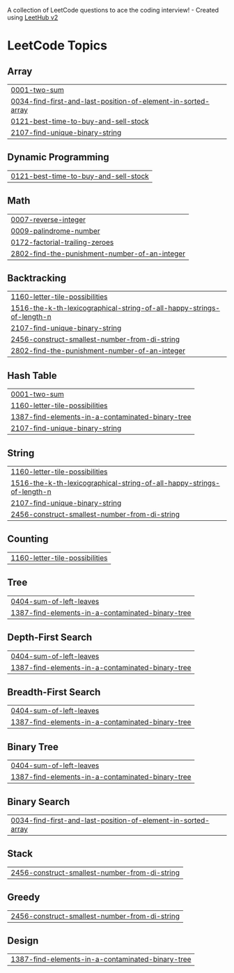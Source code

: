 A collection of LeetCode questions to ace the coding interview! - Created using [LeetHub v2](https://github.com/arunbhardwaj/LeetHub-2.0)
<!---LeetCode Topics Start-->
# LeetCode Topics
## Array
|  |
| ------- |
| [0001-two-sum](https://github.com/gtm001/LeetCode-Solutions/tree/master/0001-two-sum) |
| [0034-find-first-and-last-position-of-element-in-sorted-array](https://github.com/gtm001/LeetCode-Solutions/tree/master/0034-find-first-and-last-position-of-element-in-sorted-array) |
| [0121-best-time-to-buy-and-sell-stock](https://github.com/gtm001/LeetCode-Solutions/tree/master/0121-best-time-to-buy-and-sell-stock) |
| [2107-find-unique-binary-string](https://github.com/gtm001/LeetCode-Solutions/tree/master/2107-find-unique-binary-string) |
## Dynamic Programming
|  |
| ------- |
| [0121-best-time-to-buy-and-sell-stock](https://github.com/gtm001/LeetCode-Solutions/tree/master/0121-best-time-to-buy-and-sell-stock) |
## Math
|  |
| ------- |
| [0007-reverse-integer](https://github.com/gtm001/LeetCode-Solutions/tree/master/0007-reverse-integer) |
| [0009-palindrome-number](https://github.com/gtm001/LeetCode-Solutions/tree/master/0009-palindrome-number) |
| [0172-factorial-trailing-zeroes](https://github.com/gtm001/LeetCode-Solutions/tree/master/0172-factorial-trailing-zeroes) |
| [2802-find-the-punishment-number-of-an-integer](https://github.com/gtm001/LeetCode-Solutions/tree/master/2802-find-the-punishment-number-of-an-integer) |
## Backtracking
|  |
| ------- |
| [1160-letter-tile-possibilities](https://github.com/gtm001/LeetCode-Solutions/tree/master/1160-letter-tile-possibilities) |
| [1516-the-k-th-lexicographical-string-of-all-happy-strings-of-length-n](https://github.com/gtm001/LeetCode-Solutions/tree/master/1516-the-k-th-lexicographical-string-of-all-happy-strings-of-length-n) |
| [2107-find-unique-binary-string](https://github.com/gtm001/LeetCode-Solutions/tree/master/2107-find-unique-binary-string) |
| [2456-construct-smallest-number-from-di-string](https://github.com/gtm001/LeetCode-Solutions/tree/master/2456-construct-smallest-number-from-di-string) |
| [2802-find-the-punishment-number-of-an-integer](https://github.com/gtm001/LeetCode-Solutions/tree/master/2802-find-the-punishment-number-of-an-integer) |
## Hash Table
|  |
| ------- |
| [0001-two-sum](https://github.com/gtm001/LeetCode-Solutions/tree/master/0001-two-sum) |
| [1160-letter-tile-possibilities](https://github.com/gtm001/LeetCode-Solutions/tree/master/1160-letter-tile-possibilities) |
| [1387-find-elements-in-a-contaminated-binary-tree](https://github.com/gtm001/LeetCode-Solutions/tree/master/1387-find-elements-in-a-contaminated-binary-tree) |
| [2107-find-unique-binary-string](https://github.com/gtm001/LeetCode-Solutions/tree/master/2107-find-unique-binary-string) |
## String
|  |
| ------- |
| [1160-letter-tile-possibilities](https://github.com/gtm001/LeetCode-Solutions/tree/master/1160-letter-tile-possibilities) |
| [1516-the-k-th-lexicographical-string-of-all-happy-strings-of-length-n](https://github.com/gtm001/LeetCode-Solutions/tree/master/1516-the-k-th-lexicographical-string-of-all-happy-strings-of-length-n) |
| [2107-find-unique-binary-string](https://github.com/gtm001/LeetCode-Solutions/tree/master/2107-find-unique-binary-string) |
| [2456-construct-smallest-number-from-di-string](https://github.com/gtm001/LeetCode-Solutions/tree/master/2456-construct-smallest-number-from-di-string) |
## Counting
|  |
| ------- |
| [1160-letter-tile-possibilities](https://github.com/gtm001/LeetCode-Solutions/tree/master/1160-letter-tile-possibilities) |
## Tree
|  |
| ------- |
| [0404-sum-of-left-leaves](https://github.com/gtm001/LeetCode-Solutions/tree/master/0404-sum-of-left-leaves) |
| [1387-find-elements-in-a-contaminated-binary-tree](https://github.com/gtm001/LeetCode-Solutions/tree/master/1387-find-elements-in-a-contaminated-binary-tree) |
## Depth-First Search
|  |
| ------- |
| [0404-sum-of-left-leaves](https://github.com/gtm001/LeetCode-Solutions/tree/master/0404-sum-of-left-leaves) |
| [1387-find-elements-in-a-contaminated-binary-tree](https://github.com/gtm001/LeetCode-Solutions/tree/master/1387-find-elements-in-a-contaminated-binary-tree) |
## Breadth-First Search
|  |
| ------- |
| [0404-sum-of-left-leaves](https://github.com/gtm001/LeetCode-Solutions/tree/master/0404-sum-of-left-leaves) |
| [1387-find-elements-in-a-contaminated-binary-tree](https://github.com/gtm001/LeetCode-Solutions/tree/master/1387-find-elements-in-a-contaminated-binary-tree) |
## Binary Tree
|  |
| ------- |
| [0404-sum-of-left-leaves](https://github.com/gtm001/LeetCode-Solutions/tree/master/0404-sum-of-left-leaves) |
| [1387-find-elements-in-a-contaminated-binary-tree](https://github.com/gtm001/LeetCode-Solutions/tree/master/1387-find-elements-in-a-contaminated-binary-tree) |
## Binary Search
|  |
| ------- |
| [0034-find-first-and-last-position-of-element-in-sorted-array](https://github.com/gtm001/LeetCode-Solutions/tree/master/0034-find-first-and-last-position-of-element-in-sorted-array) |
## Stack
|  |
| ------- |
| [2456-construct-smallest-number-from-di-string](https://github.com/gtm001/LeetCode-Solutions/tree/master/2456-construct-smallest-number-from-di-string) |
## Greedy
|  |
| ------- |
| [2456-construct-smallest-number-from-di-string](https://github.com/gtm001/LeetCode-Solutions/tree/master/2456-construct-smallest-number-from-di-string) |
## Design
|  |
| ------- |
| [1387-find-elements-in-a-contaminated-binary-tree](https://github.com/gtm001/LeetCode-Solutions/tree/master/1387-find-elements-in-a-contaminated-binary-tree) |
<!---LeetCode Topics End-->